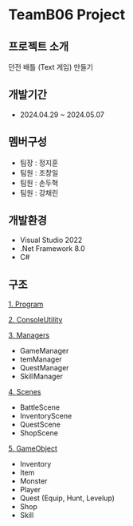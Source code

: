 # TeamB06 Project

## 프로젝트 소개
던전 배틀 (Text 게임) 만들기

## 개발기간
* 2024.04.29 ~ 2024.05.07
## 멤버구성
- 팀장 : 정지훈
- 팀원 : 조창일
- 팀원 : 손두혁
- 팀원 : 강채린

## 개발환경
- Visual Studio 2022
- .Net Framework 8.0
- C#

## 구조

[1. Program](https://github.com/jhj603/TeamProject2/wiki/1.-Program)

[2. ConsoleUtility](https://github.com/jhj603/TeamProject2/wiki/2.-ConsoleUtility)

[3. Managers](https://github.com/jhj603/TeamProject2/wiki/3.-Managers)
- GameManager
- temManager
- QuestManager
- SkillManager

[4. Scenes](https://github.com/jhj603/TeamProject2/wiki/4.-Scences)
- BattleScene
- InventoryScene
- QuestScene
- ShopScene

[5. GameObject](https://github.com/jhj603/TeamProject2/wiki/5.-GameObject)
- Inventory
- Item
- Monster
- Player
- Quest (Equip, Hunt, Levelup)
- Shop
- Skill






